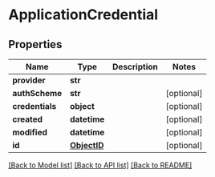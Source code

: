 # ApplicationCredential

## Properties
Name | Type | Description | Notes
------------ | ------------- | ------------- | -------------
**provider** | **str** |  | 
**authScheme** | **str** |  | [optional] 
**credentials** | **object** |  | [optional] 
**created** | **datetime** |  | [optional] 
**modified** | **datetime** |  | [optional] 
**id** | [**ObjectID**](ObjectID.md) |  | [optional] 

[[Back to Model list]](../README.md#documentation-for-models) [[Back to API list]](../README.md#documentation-for-api-endpoints) [[Back to README]](../README.md)


